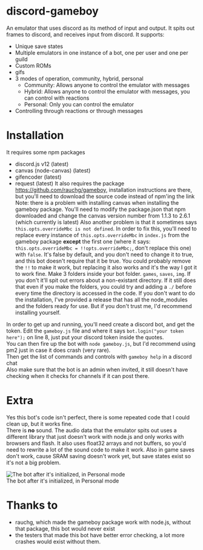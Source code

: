 # discord-gameboy
  An emulator that uses discord as its method of input and output. It spits out frames to discord, and receives input from discord.
It supports:
- Unique save states
- Multiple emulators in one instance of a bot, one per user and one per guild
- Custom ROMs
- gifs
- 3 modes of operation, community, hybrid, personal
  - Community: Allows anyone to control the emulator with messages
  - Hybrid: Allows anyone to control the emulator with messages, you can control with reactions
  - Personal: Only you can control the emulator
- Controlling through reactions or through messages

# Installation
It requires some npm packages
- discord.js v12 (latest)
- canvas (node-canvas) (latest)
- gifencoder (latest)
- request (latest)
It also requires the package https://github.com/rauchg/gameboy, installation instructions are there, but you'll need to download the source code instead of npm'ing the link  
Note: there is a problem with installing canvas when installing the gameboy package. You'll need to modify the package.json that npm downloaded and change the canvas version number from 1.1.3 to 2.6.1 (which currently is latest)
Also another problem is that it sometimes says `this.opts.overrideMbc is not defined`. In order to fix this, you'll need to replace every instance of `this.opts.overrideMbc` in `index.js` from the gameboy package **except** the first one (where it says: `this.opts.overrideMbc = !!opts.overrideMbc;`, don't replace this one) with `false`. It's false by default, and you don't need to change it to true, and this bot doesn't require that it be true. You could probably remove the `!!` to make it work, but replacing it also works and it's the way I got it to work fine. Make 3 folders inside your bot folder. `games`, `saves`, `img`. If you don't it'll spit out errors about a non-existant directory. If it still does that even if you make the folders, you could try and adding a `./` before every time the directory is accessed in the code. 
If you don't want to do the installation, I've provided a release that has all the node_modules and the folders ready for use. But if you don't trust me, I'd recommend installing yourself. 

In order to get up and running, you'll need create a discord bot, and get the token. Edit the `gameboy.js` file and where it says `bot.login("your token here");` on line 8, just put your discord token inside the quotes.  
You can then fire up the bot with `node gameboy.js`, but I'd recommend using pm2 just in case it does crash (very rare).  
Then get the list of commands and controls with `gameboy help` in a discord chat  
Also make sure that the bot is an admin when invited, it still doesn't have checking when it checks for channels if it can post there.   

# Extra
Yes this bot's code isn't perfect, there is some repeated code that I could clean up, but it works fine.  
There is **no** sound. The audio data that the emulator spits out uses a different library that just doesn't work with node.js and only works with browsers and flash. It also uses float32 arrays and not buffers, so you'd need to rewrite a lot of the sound code to make it work. Also in game saves don't work, cause SRAM saving doesn't work yet, but save states exist so it's not a big problem. 

![The bot after it's initialized, in Personal mode](https://cdn.discordapp.com/attachments/439588116337000488/745420790530572288/unknown.png)  
The bot after it's initialized, in Personal mode

# Thanks to
- rauchg, which made the gameboy package work with node.js, without that package, this bot would never exist
- the testers that made this bot have better error checking, a lot more crashes would exist without them.
